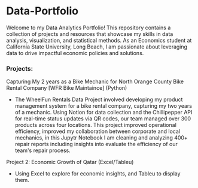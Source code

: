 # Data-Portfolio
Welcome to my Data Analytics Portfolio! This repository contains a collection of projects and resources that showcase my skills in data analysis, visualization, and statistical methods. As an Economics student at California State University, Long Beach, I am passionate about leveraging data to drive impactful economic policies and solutions.

### Projects:
Capturing My 2 years as a Bike Mechanic for North Orange County Bike Rental Company  [WFR Bike Maintaince] (Python) 
- The WheelFun Rentals Data Project involved developing my product management system for a bike rental company, capturing my two years of a mechanic. Using Notion for data collection and the Chillipepper API for real-time status updates via QR codes, our team managed over 300 products across four locations. This project improved operational efficiency, improved my collaboration between corporate and local mechanics, in this Jupytr Notebook I am cleaning and analyzing 400+ repair reports including insights into evaluate the efficiency of our team's repair process. 

Project 2: Economic Growth of Qatar (Excel/Tableu) 
- Using Excel to explore for economic insights, and Tableu to display them. 
 

